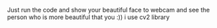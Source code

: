Just run the code and show your beautiful face to webcam and see the person who is more beautiful that you :))
i use cv2 library